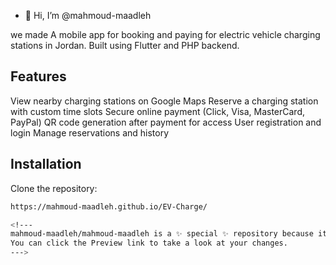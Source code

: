 - 👋 Hi, I’m @mahmoud-maadleh

we made A mobile app for booking and paying for electric vehicle charging stations in Jordan. Built using Flutter and PHP backend.

##  Features

View nearby charging stations on Google Maps
Reserve a charging station with custom time slots
Secure online payment (Click, Visa, MasterCard, PayPal)
QR code generation after payment for access
User registration and login
Manage reservations and history

##  Installation

Clone the repository:
```bash
https://mahmoud-maadleh.github.io/EV-Charge/

<!---
mahmoud-maadleh/mahmoud-maadleh is a ✨ special ✨ repository because its `README.md` (this file) appears on your GitHub profile.
You can click the Preview link to take a look at your changes.
--->
